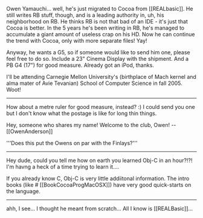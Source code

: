 


Owen Yamauchi... well, he's just migrated to Cocoa from [[REALbasic]]. He still writes RB stuff, though, and is a leading authority in, uh, his neighborhood on RB. He thinks RB is not that bad of an IDE - it's just that Cocoa is better. In the 5 years he's been writing in RB, he's managed to accumulate a giant amount of useless crap on his HD. Now he can continue the trend with Cocoa, only with more separate files! Yay!

Anyway, he wants a G5, so if someone would like to send him one, please feel free to do so. Include a 23" Cinema Display with the shipment. And a PB G4 (17") for good measure. Already got an iPod, thanks.

I'll be attending Carnegie Mellon University's (birthplace of Mach kernel and alma mater of Avie Tevanian) School of Computer Science in fall 2005. Woot!

----

How about a metre ruler for good measure, instead? :) I could send you one but I don't know what the postage is like for long thin things.

Hey, someone who shares my name!  Welcome to the club, Owen!  --[[OwenAnderson]]

'''Does this put the Owens on par with the Finlays?'''

----

Hey dude, could you tell me how on earth you learned Obj-C in an hour?!?! I'm havng a heck of a time trying to learn it....

If you already know C, Obj-C is very little addiitonal information.  The intro books (like #  [[BookCocoaProgMacOSX]]) have very good quick-starts on the language.

----

ahh, I see... I thought he meant from scratch... All I know is [[REALBasic]]...